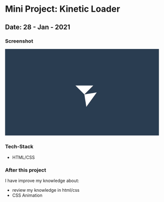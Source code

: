 # Mini Project: Kinetic Loader

## Date: 28 - Jan - 2021

### Screenshot

<img src="./template-project-img.gif" alt="screenshot"/>

### Tech-Stack

- HTML/CSS

### After this project

I have improve my knowledge about:

- review my knowledge in html/css
- CSS Animation
